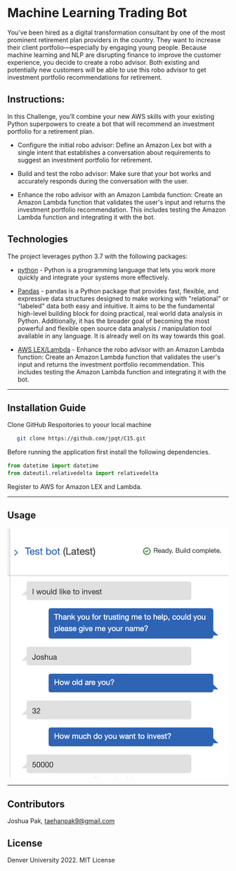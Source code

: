 # Machine Learning Trading Bot

You’ve been hired as a digital transformation consultant by one of the most prominent retirement plan providers in the country. They want to increase their client portfolio—especially by engaging young people. Because machine learning and NLP are disrupting finance to improve the customer experience, you decide to create a robo advisor. Both existing and potentially new customers will be able to use this robo advisor to get investment portfolio recommendations for retirement.

## Instructions:

In this Challenge, you’ll combine your new AWS skills with your existing Python superpowers to create a bot that will recommend an investment portfolio for a retirement plan.


* Configure the initial robo advisor: Define an Amazon Lex bot with a single intent that establishes a conversation about requirements to suggest an investment portfolio for retirement.

* Build and test the robo advisor: Make sure that your bot works and accurately responds during the conversation with the user.

* Enhance the robo advisor with an Amazon Lambda function: Create an Amazon Lambda function that validates the user's input and returns the investment portfolio recommendation. This includes testing the Amazon Lambda function and integrating it with the bot.


## Technologies

The project leverages python 3.7 with the following packages:

* [python](https://www.python.org/) - Python is a programming language that lets you work more quickly and integrate your systems more effectively.

* [Pandas](https://github.com/pandas-dev/pandas) - pandas is a Python package that provides fast, flexible, and expressive data structures designed to make working with "relational" or "labeled" data both easy and intuitive. It aims to be the fundamental high-level building block for doing practical, real world data analysis in Python. Additionally, it has the broader goal of becoming the most powerful and flexible open source data analysis / manipulation tool available in any language. It is already well on its way towards this goal.

* [AWS LEX/Lambda](https://docs.aws.amazon.com/lex/latest/dg/what-is.html) - Enhance the robo advisor with an Amazon Lambda function: Create an Amazon Lambda function that validates the user's input and returns the investment portfolio recommendation. This includes testing the Amazon Lambda function and integrating it with the bot.




---

## Installation Guide

Clone GitHub Respoitories to yoour local machine

```sh
   git clone https://github.com/jpqt/C15.git
 ```

Before running the application first install the following dependencies.

```python
from datetime import datetime
from dateutil.relativedelta import relativedelta
```

Register to AWS for Amazon LEX and Lambda.


---

## Usage

![Alt text](https://github.com/jpqt/Challenge-15/blob/main/Images/Test%20Bot.png "Testing the bot")





---

## Contributors


Joshua Pak, taehanpak9@gmail.com

## License

Denver University 2022.
MIT License
